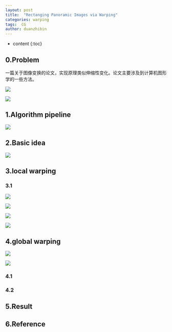 ```yaml
---
layout: post
title:  "Rectanging Panoramic Images via Warping"
categories: warping  
tags:  CG
author: duanzhibin
---
```


* content
{:toc}



## 0.Problem

  一篇关于图像变换的论文，实现原理类似伸缩性变化。论文主要涉及到计算机图形学的一些方法。

![]({{site.baseurl}}/downloads/Rectanging/picture_9.jpg)

![]({{site.baseurl}}/downloads/Rectanging/picture_10.jpg)


## 1.Algorithm pipeline
![]({{site.baseurl}}/downloads/Rectanging/picture_1.jpg)


## 2.Basic idea
![]({{site.baseurl}}/downloads/Rectanging/picture_2.jpg)


## 3.local warping


### 3.1
![]({{site.baseurl}}/downloads/Rectanging/picture_8.jpg)


![]({{site.baseurl}}/downloads/Rectanging/picture_3.jpg)

![]({{site.baseurl}}/downloads/Rectanging/picture_4.jpg)

![]({{site.baseurl}}/downloads/Rectanging/picture_5.jpg)
## 4.global warping

![]({{site.baseurl}}/downloads/Rectanging/picture_6.jpg)

![]({{site.baseurl}}/downloads/Rectanging/picture_7.jpg)

### 4.1


### 4.2


## 5.Result



## 6.Reference

